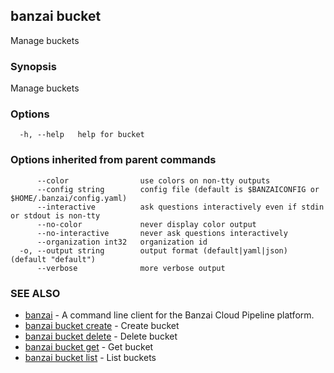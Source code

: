 ## banzai bucket

Manage buckets

### Synopsis

Manage buckets

### Options

```
  -h, --help   help for bucket
```

### Options inherited from parent commands

```
      --color                use colors on non-tty outputs
      --config string        config file (default is $BANZAICONFIG or $HOME/.banzai/config.yaml)
      --interactive          ask questions interactively even if stdin or stdout is non-tty
      --no-color             never display color output
      --no-interactive       never ask questions interactively
      --organization int32   organization id
  -o, --output string        output format (default|yaml|json) (default "default")
      --verbose              more verbose output
```

### SEE ALSO

* [banzai](banzai.md)	 - A command line client for the Banzai Cloud Pipeline platform.
* [banzai bucket create](banzai_bucket_create.md)	 - Create bucket
* [banzai bucket delete](banzai_bucket_delete.md)	 - Delete bucket
* [banzai bucket get](banzai_bucket_get.md)	 - Get bucket
* [banzai bucket list](banzai_bucket_list.md)	 - List buckets

